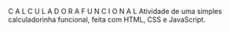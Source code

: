 C A L C U L A D O R A    F U N C I O N A L
Atividade de uma simples calculadorinha funcional, feita com HTML, CSS e JavaScript.
